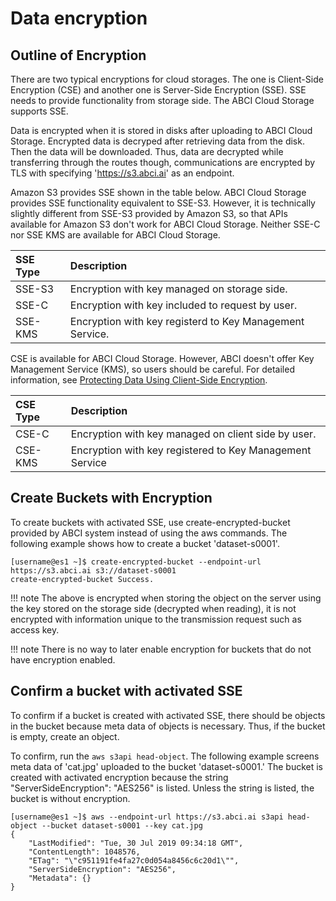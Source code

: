 
# Data encryption

## Outline of Encryption

There are two typical encryptions for cloud storages. The one is Client-Side Encryption (CSE) and another one is Server-Side Encryption (SSE). SSE needs to provide functionality from storage side. The ABCI Cloud Storage supports SSE.

Data is encrypted when it is stored in disks after uploading to ABCI Cloud Storage. Encrypted data is decryped after retrieving data from the disk. Then the data will be downloaded. Thus, data are decrypted while transferring through the routes though, communications are encrypted by TLS with specifying 'https://s3.abci.ai' as an endpoint.

Amazon S3 provides SSE shown in the table below. ABCI Cloud Storage provides SSE functionality equivalent to SSE-S3. However, it is technically slightly different from SSE-S3 provided by Amazon S3, so that APIs available for Amazon S3 don't work for ABCI Cloud Storage. Neither SSE-C nor SSE KMS are available for ABCI Cloud Storage.

| SSE Type | Description |
| :-- | :-- |
| SSE-S3 | Encryption with key managed on storage side. |
| SSE-C | Encryption with key included to request by user. |
| SSE-KMS | Encryption with key registerd to Key Management Service. |

CSE is available for ABCI Cloud Storage. However, ABCI doesn't offer Key Management Service (KMS), so users should be careful.
For detailed information, see [Protecting Data Using Client-Side Encryption](https://docs.aws.amazon.com/AmazonS3/latest/dev/UsingClientSideEncryption.html).

| CSE Type | Description |
| :-- | :-- |
| CSE-C | Encryption with key managed on client side by user. |
| CSE-KMS | Encryption with key registered to Key Management Service |


## Create Buckets with Encryption

To create buckets with activated SSE, use create-encrypted-bucket provided by ABCI system instead of using the aws commands.
The following example shows how to create a bucket 'dataset-s0001'.

```
[username@es1 ~]$ create-encrypted-bucket --endpoint-url https://s3.abci.ai s3://dataset-s0001
create-encrypted-bucket Success.
```

!!! note
    The above is encrypted when storing the object on the server using the key stored on the storage side (decrypted when reading), it is not encrypted with information unique to the transmission request such as access key.

!!! note
    There is no way to later enable encryption for buckets that do not have encryption enabled.


## Confirm a bucket with activated SSE

To confirm if a bucket is created with activated SSE, there should be objects in the bucket because meta data of objects is necessary. Thus, if the bucket is empty, create an object.

To confirm, run the `aws s3api head-object`.
The following example screens meta data of 'cat.jpg' uploaded to the bucket 'dataset-s0001.' The bucket is created with activated encryption because the string "ServerSideEncryption": "AES256" is listed. Unless the string is listed, the bucket is without encryption.

```
[username@es1 ~]$ aws --endpoint-url https://s3.abci.ai s3api head-object --bucket dataset-s0001 --key cat.jpg
{
    "LastModified": "Tue, 30 Jul 2019 09:34:18 GMT",
    "ContentLength": 1048576,
    "ETag": "\"c951191fe4fa27c0d054a8456c6c20d1\"",
    "ServerSideEncryption": "AES256",
    "Metadata": {}
}
```

<!-- CSE? -->
